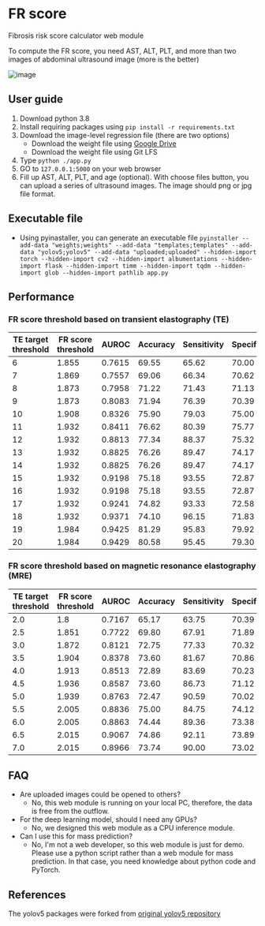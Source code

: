 # FR score
Fibrosis risk score calculator web module

To compute the FR score, you need AST, ALT, PLT, and more than two images of abdominal ultrasound image (more is the better)

![image](https://user-images.githubusercontent.com/37280722/188170182-62ac7d8c-97b3-4c59-9ade-f515aec5796e.png)

## User guide
1. Download python 3.8
2. Install requiring packages using `pip install -r requirements.txt`
3. Download the image-level regression file (there are two options)
    - Download the weight file using [Google Drive](https://drive.google.com/drive/folders/1VZSJUk7acyuOyJO1CjOpA843OivXdTN0?usp=sharing)
    - Download the weight file using Git LFS
4. Type `python ./app.py`
5. GO to `127.0.0.1:5000` on your web browser
6. Fill up AST, ALT, PLT, and age (optional). With choose files button, you can upload a series of ultrasound images. The image should png or jpg file format. 

## Executable file
- Using pyinastaller, you can generate an executable file
`pyinstaller --add-data "weights;weights" --add-data "templates;templates" --add-data "yolov5;yolov5" --add-data "uploaded;uploaded" --hidden-import torch --hidden-import cv2 --hidden-import albumentations --hidden-import flask --hidden-import timm --hidden-import tqdm --hidden-import glob --hidden-import pathlib app.py`

## Performance
### FR score threshold based on transient elastography (TE)
| TE target threshold | FR score threshold | AUROC  | Accuracy | Sensitivity | Specificity | PPV   | NPV   |
|---------------------|--------------------|--------|----------|-------------|-------------|-------|-------|
|          6          |        1.855       | 0.7615 |   69.55  |    65.62    |    70.00    | 65.12 | 70.47 |
|          7          |        1.869       | 0.7557 |   69.06  |    66.34    |    70.62    | 56.30 | 78.62 |
|          8          |        1.873       | 0.7958 |   71.22  |    71.43    |    71.13    | 51.72 | 85.19 |
|          9          |        1.873       | 0.8083 |   71.94  |    76.39    |    70.39    | 47.41 | 89.51 |
|          10         |        1.908       | 0.8326 |   75.90  |    79.03    |    75.00    | 47.57 | 92.57 |
|          11         |        1.932       | 0.8411 |   76.62  |    80.39    |    75.77    | 42.71 | 94.51 |
|          12         |        1.932       | 0.8813 |   77.34  |    88.37    |    75.32    | 39.58 | 97.25 |
|          13         |        1.932       | 0.8825 |   76.26  |    89.47    |    74.17    | 35.42 | 97.80 |
|          14         |        1.932       | 0.8825 |   76.26  |    89.47    |    74.17    | 35.42 | 97.80 |
|          15         |        1.932       | 0.9198 |   75.18  |    93.55    |    72.87    | 30.21 | 98.90 |
|          16         |        1.932       | 0.9198 |   75.18  |    93.55    |    72.87    | 30.21 | 98.90 |
|          17         |        1.932       | 0.9241 |   74.82  |    93.33    |    72.58    | 29.17 | 98.90 |
|          18         |        1.932       | 0.9371 |   74.10  |    96.15    |    71.83    | 26.04 | 99.45 |
|          19         |        1.984       | 0.9425 |   81.29  |    95.83    |    79.92    | 31.08 | 99.51 |
|          20         |        1.984       | 0.9429 |   80.58  |    95.45    |    79.30    | 28.38 | 99.51 |

### FR score threshold based on magnetic resonance elastography (MRE)
| TE target threshold | FR score threshold | AUROC  | Accuracy | Sensitivity | Specificity | PPV   | NPV   |
|---------------------|--------------------|--------|----------|-------------|-------------|-------|-------|
|         2.0         |         1.8        | 0.7167 |   65.17  |    63.75    |    70.39    | 88.81 | 34.52 |
|         2.5         |        1.851       | 0.7722 |   69.80  |    67.91    |    71.89    | 72.78 | 66.94 |
|         3.0         |        1.872       | 0.8121 |   72.75  |    77.33    |    70.32    | 58.05 | 85.38 |
|         3.5         |        1.904       | 0.8378 |   73.60  |    81.67    |    70.86    | 48.68 | 91.95 |
|         4.0         |        1.913       | 0.8513 |   72.89  |    83.69    |    70.23    | 40.97 | 94.58 |
|         4.5         |        1.936       | 0.8587 |   73.60  |    86.73    |    71.12    | 36.16 | 96.60 |
|         5.0         |        1.939       | 0.8763 |   72.47  |    90.59    |    70.02    | 29.06 | 98.21 |
|         5.5         |        2.005       | 0.8836 |   75.00  |    84.75    |    74.12    | 22.83 | 98.17 |
|         6.0         |        2.005       | 0.8863 |   74.44  |    89.36    |    73.38    | 19.18 | 98.99 |
|         6.5         |        2.015       | 0.9067 |   74.86  |    92.11    |    73.89    | 16.59 | 99.40 |
|         7.0         |        2.015       | 0.8966 |   73.74  |    90.00    |    73.02    | 12.80 | 99.40 |

## FAQ
- Are uploaded images could be opened to others?
    - No, this web module is running on your local PC, therefore, the data is free from the outflow. 
- For the deep learning model, should I need any GPUs?
    - No, we designed this web module as a CPU inference module.
- Can I use this for mass prediction?
    - No, I'm not a web developer, so this web module is just for demo. Please use a python script rather than a web module for mass prediction. In that case, you need knowledge about python code and PyTorch.

## References
The yolov5 packages were forked from [original yolov5 repository](https://github.com/ultralytics/yolov5)

